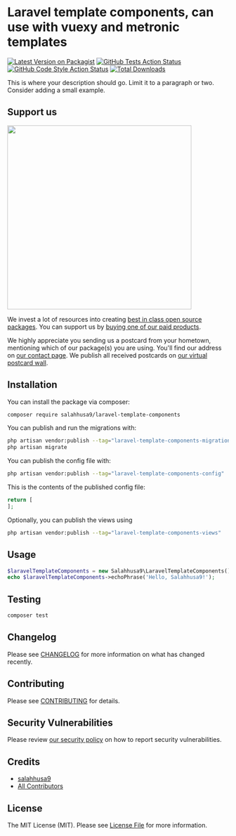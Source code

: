 # Laravel template components, can use with vuexy and metronic templates

[![Latest Version on Packagist](https://img.shields.io/packagist/v/salahhusa9/laravel-template-components.svg?style=flat-square)](https://packagist.org/packages/salahhusa9/laravel-template-components)
[![GitHub Tests Action Status](https://img.shields.io/github/actions/workflow/status/salahhusa9/laravel-template-components/run-tests.yml?branch=main&label=tests&style=flat-square)](https://github.com/salahhusa9/laravel-template-components/actions?query=workflow%3Arun-tests+branch%3Amain)
[![GitHub Code Style Action Status](https://img.shields.io/github/actions/workflow/status/salahhusa9/laravel-template-components/fix-php-code-style-issues.yml?branch=main&label=code%20style&style=flat-square)](https://github.com/salahhusa9/laravel-template-components/actions?query=workflow%3A"Fix+PHP+code+style+issues"+branch%3Amain)
[![Total Downloads](https://img.shields.io/packagist/dt/salahhusa9/laravel-template-components.svg?style=flat-square)](https://packagist.org/packages/salahhusa9/laravel-template-components)

This is where your description should go. Limit it to a paragraph or two. Consider adding a small example.

## Support us

[<img src="https://github-ads.s3.eu-central-1.amazonaws.com/laravel-template-components.jpg?t=1" width="419px" />](https://spatie.be/github-ad-click/laravel-template-components)

We invest a lot of resources into creating [best in class open source packages](https://spatie.be/open-source). You can support us by [buying one of our paid products](https://spatie.be/open-source/support-us).

We highly appreciate you sending us a postcard from your hometown, mentioning which of our package(s) you are using. You'll find our address on [our contact page](https://spatie.be/about-us). We publish all received postcards on [our virtual postcard wall](https://spatie.be/open-source/postcards).

## Installation

You can install the package via composer:

```bash
composer require salahhusa9/laravel-template-components
```

You can publish and run the migrations with:

```bash
php artisan vendor:publish --tag="laravel-template-components-migrations"
php artisan migrate
```

You can publish the config file with:

```bash
php artisan vendor:publish --tag="laravel-template-components-config"
```

This is the contents of the published config file:

```php
return [
];
```

Optionally, you can publish the views using

```bash
php artisan vendor:publish --tag="laravel-template-components-views"
```

## Usage

```php
$laravelTemplateComponents = new Salahhusa9\LaravelTemplateComponents();
echo $laravelTemplateComponents->echoPhrase('Hello, Salahhusa9!');
```

## Testing

```bash
composer test
```

## Changelog

Please see [CHANGELOG](CHANGELOG.md) for more information on what has changed recently.

## Contributing

Please see [CONTRIBUTING](CONTRIBUTING.md) for details.

## Security Vulnerabilities

Please review [our security policy](../../security/policy) on how to report security vulnerabilities.

## Credits

- [salahhusa9](https://github.com/salahhusa9)
- [All Contributors](../../contributors)

## License

The MIT License (MIT). Please see [License File](LICENSE.md) for more information.
